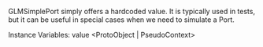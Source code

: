 GLMSimplePort simply offers a hardcoded value. It is typically used in tests, but it can be useful in special cases when we need to simulate a Port.Instance Variables:	value	<ProtoObject | PseudoContext>